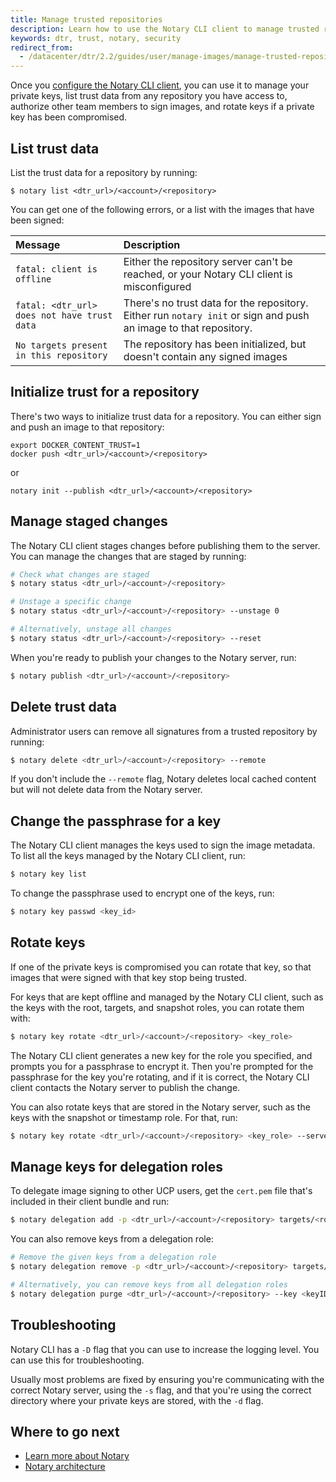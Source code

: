 ```yaml
---
title: Manage trusted repositories
description: Learn how to use the Notary CLI client to manage trusted repositories
keywords: dtr, trust, notary, security
redirect_from:
  - /datacenter/dtr/2.2/guides/user/manage-images/manage-trusted-repositories/
---
```


Once you
[configure the Notary CLI client](../../access-dtr/configure-your-notary-client.md),
you can use it to manage your private keys, list trust data from any repository
you have access to, authorize other team members to sign images, and rotate
keys if a private key has been compromised.

## List trust data

List the trust data for a repository by running:

```none
$ notary list <dtr_url>/<account>/<repository>
```

You can get one of the following errors, or a list with the images that have
been signed:

| Message                                     | Description                                                                                                      |
|:--------------------------------------------|:-----------------------------------------------------------------------------------------------------------------|
| `fatal: client is offline`                  | Either the repository server can't be reached, or your Notary CLI client is misconfigured                        |
| `fatal: <dtr_url> does not have trust data` | There's no trust data for the repository. Either run `notary init` or sign and push an image to that repository. |
| `No targets present in this repository`     | The repository has been initialized, but doesn't contain any signed images                                       |

## Initialize trust for a repository

There's two ways to initialize trust data for a repository. You can either
sign and push an image to that repository:

```none
export DOCKER_CONTENT_TRUST=1
docker push <dtr_url>/<account>/<repository>
```

or

```
notary init --publish <dtr_url>/<account>/<repository>
```

## Manage staged changes

The Notary CLI client stages changes before publishing them to the server.
You can manage the changes that are staged by running:

```bash
# Check what changes are staged
$ notary status <dtr_url>/<account>/<repository>

# Unstage a specific change
$ notary status <dtr_url>/<account>/<repository> --unstage 0

# Alternatively, unstage all changes
$ notary status <dtr_url>/<account>/<repository> --reset
```

When you're ready to publish your changes to the Notary server, run:

```bash
$ notary publish <dtr_url>/<account>/<repository>
```

## Delete trust data

Administrator users can remove all signatures from a trusted repository by
running:

```bash
$ notary delete <dtr_url>/<account>/<repository> --remote
```

If you don't include the `--remote` flag, Notary deletes local cached content
but will not delete data from the Notary server.


## Change the passphrase for a key

The Notary CLI client manages the keys used to sign the image metadata. To
list all the keys managed by the Notary CLI client, run:

```bash
$ notary key list
```

To change the passphrase used to encrypt one of the keys, run:

```bash
$ notary key passwd <key_id>
```

## Rotate keys

If one of the private keys is compromised you can rotate that key, so that
images that were signed with that key stop being trusted.

For keys that are kept offline and managed by the Notary CLI client, such as the
keys with the root, targets, and snapshot roles, you can rotate them with:

```bash
$ notary key rotate <dtr_url>/<account>/<repository> <key_role>
```

The Notary CLI client generates a new key for the role you specified, and
prompts you for a passphrase to encrypt it.
Then you're prompted for the passphrase for the key you're rotating, and if it
is correct, the Notary CLI client contacts the Notary server to publish the
change.

You can also rotate keys that are stored in the Notary server, such as the keys
with the snapshot or timestamp role. For that, run:

```bash
$ notary key rotate <dtr_url>/<account>/<repository> <key_role> --server-managed
```

## Manage keys for delegation roles

To delegate image signing to other UCP users, get the `cert.pem` file that's
included in their client bundle and run:

```bash
$ notary delegation add -p <dtr_url>/<account>/<repository> targets/<role> --all-paths user1.pem user2.pem
```

You can also remove keys from a delegation role:

```bash
# Remove the given keys from a delegation role
$ notary delegation remove -p <dtr_url>/<account>/<repository> targets/<role> <keyID1> <keyID2>

# Alternatively, you can remove keys from all delegation roles
$ notary delegation purge <dtr_url>/<account>/<repository> --key <keyID1> --key <keyID2>
```

## Troubleshooting

Notary CLI has a `-D` flag that you can use to increase the logging level. You
can use this for troubleshooting.

Usually most problems are fixed by ensuring you're communicating with the
correct Notary server, using the `-s` flag, and that you're using the correct
directory where your private keys are stored, with the `-d` flag.

## Where to go next

* [Learn more about Notary](/notary/advanced_usage.md)
* [Notary architecture](/notary/service_architecture.md)
